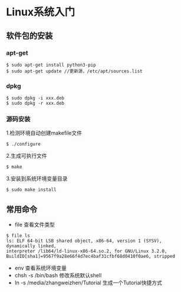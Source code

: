# Linux系统入门
## 软件包的安装
### apt-get
```
$ sudo apt-get install python3-pip
$ sudo apt-get update //更新源，/etc/apt/sources.list
```
### dpkg
```
$ sudo dpkg -i xxx.deb
$ sudo dpkg -r xxx.deb
```
### 源码安装
1.检测环境自动创建makefile文件
```
$ ./configure
```
2.生成可执行文件
```
$ make
```
3.安装到系统环境变量目录
```
$ sudo make install
```

## 常用命令
-   file 查看文件类型
```
$ file ls
ls: ELF 64-bit LSB shared object, x86-64, version 1 (SYSV), dynamically linked,
interpreter /lib64/ld-linux-x86-64.so.2, for GNU/Linux 3.2.0, BuildID[sha1]=9567f9a28e66f4d7ec4baf31cfbf68d0410f0ae6, stripped
```
-   env 查看系统环境变量
-   chsh -s /bin/bash 修改系统默认shell
-   ln -s /media/zhangweizhen/Tutorial 生成一个Tutorial快捷方式